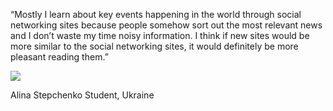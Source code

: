 ---
---
“Mostly I learn about key events happening in the world through social networking sites because people somehow sort out the most relevant news and I don’t waste my time noisy information. I think if new sites would be more similar to the social networking sites, it would definitely be more pleasant reading them.”

<div class="user">
	<img src="{{site.baseurl}}/reviews/item-img2.jpg">
    <p><span>Alina Stepchenko</span> Student, Ukraine </p>
 </div>
